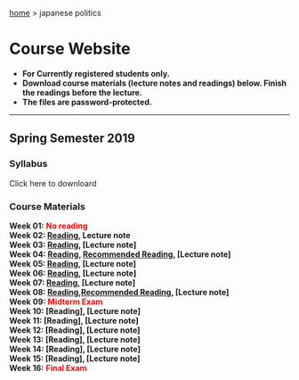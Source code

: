 [home](https://hirosasada.github.io/) > japanese politics  
# Course Website  
- **For Currently registered students only.**  
- **Download course materials (lecture notes and readings) below. Finish the readings before the lecture.**  
- **The files are password-protected.**  
__________________________________________________________  
  
  
## Spring Semester 2019  
### Syllabus  
  Click here to downloard  
  
### Course Materials  
  
**Week 01:** **<font color="Red">No reading</font>**    
**Week 02: [Reading](https://drive.google.com/open?id=1BPwn2tSQ1yprBT4b0Mq9hSxkvHczf4py), Lecture note**    
**Week 03: [Reading](https://drive.google.com/open?id=1SP9Fbhh2v8of-jYR1EjjTBswoqUgK0qI), [Lecture note]**  
**Week 04: [Reading](https://drive.google.com/open?id=1nC8aHttbABuqTYyyNXgQVldUFisQQTRe), [Recommended Reading](https://drive.google.com/open?id=1zeoXxYymwEyooEnyfqKzd_Qg6eskQbDI), [Lecture note]**  
**Week 05: [Reading](https://drive.google.com/open?id=1t64vzgMP6SLVMVm5tfpJHSv19NIXZ8g0), [Lecture note]**    
**Week 06: [Reading](https://drive.google.com/open?id=1InH9kehoOdoh16hxlIveKtQFKxAzInQo), [Lecture note]**    
**Week 07: [Reading](https://drive.google.com/open?id=1nTVPa7f-UeFXsHPFntmX_w43BebG6M8D), [Lecture note]**    
**Week 08: [Reading](https://drive.google.com/open?id=1tblyYcUxrxI8kc_SqkIGBLcnw53M8nVl),[Recommended Reading](https://drive.google.com/open?id=1voely_5Gcq9Bdlq4COpWz51dNpnjHdRE), [Lecture note]**  
**Week 09:** **<font color="Red">Midterm Exam</font>**  
**Week 10: [Reading], [Lecture note]**   
**Week 11: [Reading], [Lecture note]**  
**Week 12: [Reading], [Lecture note]**  
**Week 13: [Reading], [Lecture note]**  
**Week 14: [Reading], [Lecture note]**  
**Week 15: [Reading], [Lecture note]**  
**Week 16:** **<font color="Red">Final Exam</font>**    
  
